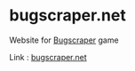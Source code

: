 # bugscraper.net
Website for [Bugscraper](https://s.team/a/2957130) game   

Link : [bugscraper.net](https://bugscraper.net/)
